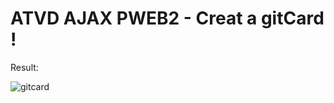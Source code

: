 # ATVD AJAX PWEB2 - Creat a gitCard !

Result:

![gitcard](https://user-images.githubusercontent.com/100806678/204869566-bcfd955f-6865-4c5c-8359-2100164da4a8.PNG)
